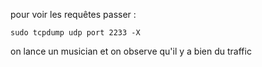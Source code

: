 pour voir les requêtes passer : 
```
sudo tcpdump udp port 2233 -X
```

on lance un musician et on observe qu'il y a bien du traffic
